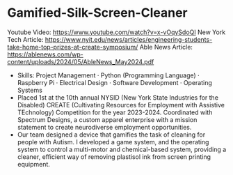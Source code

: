 # Gamified-Silk-Screen-Cleaner 

Youtube Video: https://www.youtube.com/watch?v=x-vOqySdoQI
New York Tech Article: https://www.nyit.edu/news/articles/engineering-students-take-home-top-prizes-at-create-symposium/
Able News Article: https://ablenews.com/wp-content/uploads/2024/05/AbleNews_May2024.pdf

- Skills: Project Management · Python (Programming Language) · Raspberry Pi · Electrical Design · Software Development · Operating Systems
- Placed 1st at the 10th annual NYSID (New York State Industries for the Disabled) CREATE (Cultivating Resources for Employment with Assistive TEchnology) Competition for the year 2023-2024. Coordinated with Spectrum Designs, a custom apparel enterprise with a mission statement to create neurodiverse 
employment opportunities.
- Our team designed a device that gamifies the task of cleaning for people with Autism. I developed a game system, and the operating system to control a multi-motor and chemical-based system, providing a cleaner, efficient way of removing plastisol ink from screen printing equipment.

  
